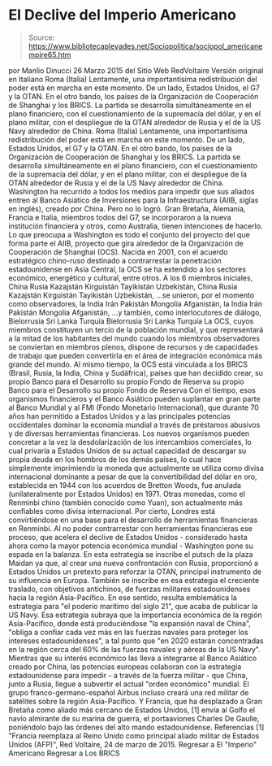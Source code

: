 # El Declive del Imperio Americano

> Source: https://www.bibliotecapleyades.net/Sociopolitica/sociopol_americanempire65.htm

por Manlio Dinucci
26 Marzo 2015
del Sitio Web RedVoltaire
Versión original en Italiano
Roma (Italia) Lentamente, una importantísima redistribución del poder está en marcha en este momento. De un lado, Estados Unidos, el G7 y la OTAN. En el otro bando, los países de la Organización de Cooperación de Shanghai y los BRICS. La partida se desarrolla simultáneamente en el plano financiero, con el cuestionamiento de la supremacía del dólar, y en el plano militar, con el despliegue de la OTAN alrededor de Rusia y el de la US Navy alrededor de China.
Roma (Italia) Lentamente, una importantísima redistribución del poder está en marcha en este momento. De un lado, Estados Unidos, el G7 y la OTAN.
En el otro bando, los países de la Organización de Cooperación de Shanghai y los BRICS.
La partida se desarrolla simultáneamente en el plano financiero, con el cuestionamiento de la supremacía del dólar, y en el plano militar, con el despliegue de la OTAN alrededor de Rusia y el de la US Navy alrededor de China.
Washington ha recurrido a todos los medios para impedir que sus aliados entren al Banco Asiático de Inversiones para la Infraestructura (AIIB, siglas en inglés), creado por China. Pero no lo logró.
Gran Bretaña, Alemania, Francia e Italia, miembros todos del G7, se incorporaron a la nueva institución financiera y otros, como Australia, tienen intenciones de hacerlo. Lo que preocupa a Washington es todo el conjunto del proyecto del que forma parte el AIIB, proyecto que gira alrededor de la Organización de Cooperación de Shanghai (OCS). Nacida en 2001, con el acuerdo estratégico chino-ruso destinado a contrarrestar la penetración estadounidense en Asia Central, la OCS se ha extendido a los sectores económico, energético y cultural, entre otros.
A los 6 miembros iniciales,
China Rusia Kazajstán Kirguistán Tayikistán Uzbekistán,
China
Rusia
Kazajstán
Kirguistán
Tayikistán
Uzbekistán,
...se unieron, por el momento como observadores,
la India Irán Pakistán Mongolia Afganistán,
la India
Irán
Pakistán
Mongolia
Afganistán,
...y también, como interlocutores de diálogo,
Bielorrusia Sri Lanka Turquía
Bielorrusia
Sri Lanka
Turquía
La OCS, cuyos miembros constituyen un tercio de la población mundial, y que representará a la mitad de los habitantes del mundo cuando los miembros observadores se conviertan en miembros plenos, dispone de recursos y de capacidades de trabajo que pueden convertirla en el área de integración económica más grande del mundo. Al mismo tiempo, la OCS está vinculada a los BRICS (Brasil, Rusia, la India, China y Sudáfrica), países que han decidido crear,
su propio Banco para el Desarrollo su propio Fondo de Reserva
su propio Banco para el Desarrollo
su propio Fondo de Reserva
Con el tiempo, esos organismos financieros y el Banco Asiático pueden suplantar en gran parte al Banco Mundial y al FMI (Fondo Monetario Internacional), que durante 70 años han permitido a Estados Unidos y a las principales potencias occidentales dominar la economía mundial a través de préstamos abusivos y de diversas herramientas financieras.
Los nuevos organismos pueden concretar a la vez la desdolarización de los intercambios comerciales, lo cual privaría a Estados Unidos de su actual capacidad de descargar su propia deuda en los hombros de los demás países, lo cual hace simplemente imprimiendo la moneda que actualmente se utiliza como divisa internacional dominante a pesar de que la convertibilidad del dólar en oro, establecida en 1944 con los acuerdos de Bretton Woods, fue anulada (unilateralmente por Estados Unidos) en 1971. Otras monedas, como el Renminbi chino (también conocido como Yuan), son actualmente más confiables como divisa internacional.
Por cierto, Londres está convirtiéndose en una base para el desarrollo de herramientas financieras en Renminbi. Al no poder contrarrestar con herramientas financieras ese proceso, que acelera el declive de Estados Unidos - considerado hasta ahora como la mayor potencia económica mundial - Washington pone su espada en la balanza. En esta estrategia se inscribe el putsch de la plaza Maidan ya que, al crear una nueva confrontación con Rusia, proporcionó a Estados Unidos un pretexto para reforzar la OTAN, principal instrumento de su influencia en Europa.
También se inscribe en esa estrategia el creciente traslado, con objetivos antichinos, de fuerzas militares estadounidenses hacia la región Asia-Pacífico. En ese sentido, resulta emblemática la estrategia para "el poderío marítimo del siglo 21", que acaba de publicar la US Navy.
Esa estrategia subraya que la importancia económica de la región Asia-Pacífico, donde está produciéndose "la expansión naval de China",
"obliga a confiar cada vez más en las fuerzas navales para proteger los intereses estadounidenses", a tal punto que "en 2020 estarán concentradas en la región cerca del 60% de las fuerzas navales y aéreas de la US Navy".
Mientras que su interés económico las lleva a integrarse al Banco Asiático creado por China, las potencias europeas colaboran con la estrategia estadounidense para impedir - a través de la fuerza militar - que China, junto a Rusia, llegue a subvertir el actual "orden económico" mundial.
El grupo franco-germano-español Airbus incluso creará una red militar de satélites sobre la región Asia-Pacífico. Y Francia, que ha desplazado a Gran Bretaña como aliado más cercano de Estados Unidos, [1] envía al Golfo el navío almirante de su marina de guerra, el portaaviones Charles De Gaulle, poniéndolo bajo las órdenes del alto mando estadounidense.
Referencias
[1] "Francia reemplaza al Reino Unido como principal aliado militar de Estados Unidos (AFP)", Red Voltaire, 24 de marzo de 2015.
Regresar a El "Imperio" Americano
Regresar a Los BRICS
